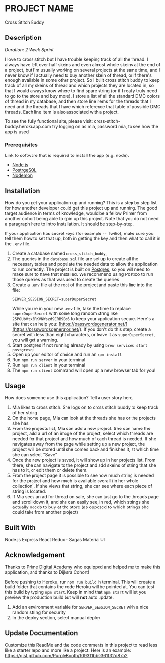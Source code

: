 
# PROJECT NAME
Cross Stitch Buddy

## Description

_Duration: 2 Week Sprint_

I love to cross stitch but I have trouble keeping track of all the thread. I always have left over half skeins and even almost whole skeins at the end of a project, but I'm usually working on several projects at the same time, and I never know if I actually need to buy another skein of thread, or if there's enough available in some other project. So I built cross stitch buddy to keep track of all my skeins of thread and which projects they are located in, so that I would always know where to find spare string (or if I really truly need to go to the store and buy more). I store a list of all the standard DMC colors of thread in my database, and then store line items for the threads that I need and the threads that I have which reference that table of possible DMC threads. Each line item is also associated with a project.

To see the fully functional site, please visit: cross-stitch-buddy.herokuapp.com
try logging on as mia, password mia, to see how the app is used


### Prerequisites

Link to software that is required to install the app (e.g. node).


- [Node.js](https://nodejs.org/en/)
- [PostrgeSQL](https://www.postgresql.org/)
- [Nodemon](https://nodemon.io/)

## Installation

How do you get your application up and running? This is a step by step list for how another developer could get this project up and running. The good target audience in terms of knowledge, would be a fellow Primer from another cohort being able to spin up this project. Note that you do not need a paragraph here to intro Installation. It should be step-by-step.

If your application has secret keys (for example --  Twilio), make sure you tell them how to set that up, both in getting the key and then what to call it in the `.env` file.

1. Create a database named `cross_stitch_buddy`,
2. The queries in the `database.sql` file are set up to create all the necessary tables and populate the needed data to allow the application to run correctly. The project is built on [Postgres](https://www.postgresql.org/download/), so you will need to make sure to have that installed. We recommend using Postico to run those queries as that was used to create the queries
3. Create a `.env` file at the root of the project and paste this line into the file:
    ```
    SERVER_SESSION_SECRET=superDuperSecret
    ```
    While you're in your new `.env` file, take the time to replace `superDuperSecret` with some long random string like `25POUbVtx6RKVNWszd9ERB9Bb6` to keep your application secure. Here's a site that can help you: [https://passwordsgenerator.net/](https://passwordsgenerator.net/). If you don't do this step, create a secret with less than eight characters, or leave it as `superDuperSecret`, you will get a warning.
4. Start postgres if not running already by using `brew services start postgresql`
5. Open up your editor of choice and run an `npm install`
6. Run `npm run server` in your terminal
7. Run `npm run client` in your terminal
8. The `npm run client` command will open up a new browser tab for you!

## Usage
How does someone use this application? Tell a user story here.

1. Mia likes to cross stitch. She logs on to cross stitch buddy to keep track of her string
2. On the home page, Mia can look at the threads she has or the projects she has
3. From the projects list, Mia can add a new project. She can name the project, add a url of an image of the project, select which threads are needed for that project and how much of each thread is needed. If she navigates away from the page while setting up a new project, the project will be stored until she comes back and finishes it, at which time she can select "Save"
4. Once the new project is saved, it will show up in her projects list. From there, she can navigate to the project and add skeins of string that she has to it, or edit them or delete them.
5. From the project page it is possible to see how much string is needed for the project and how much is available overall (in her whole collection). If she views that string, she can see where each piece of string is located. 
6. If Mia sees an ad for thread on sale, she can just go to the threads page and scroll down it, and she can easily see, in red, which strings she actually needs to buy at the store (as opposed to which strings she could take from another project)


## Built With
Node.js
Express
React
Redux - Sagas
Material UI


## Acknowledgement
Thanks to [Prime Digital Academy](www.primeacademy.io) who equipped and helped me to make this application, and thanks to Dijksra Cohort!


Before pushing to Heroku, run `npm run build` in terminal. This will create a build folder that contains the code Heroku will be pointed at. You can test this build by typing `npm start`. Keep in mind that `npm start` will let you preview the production build but will **not** auto update.


1. Add an environment variable for `SERVER_SESSION_SECRET` with a nice random string for security
1. In the deploy section, select manual deploy

## Update Documentation

Customize this ReadMe and the code comments in this project to read less like a starter repo and more like a project. Here is an example: https://gist.github.com/PurpleBooth/109311bb0361f32d87a2
